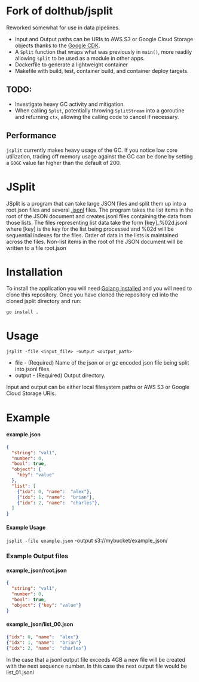 # Fork of dolthub/jsplit
Reworked somewhat for use in data pipelines.
- Input and Output paths can be URIs to AWS S3 or Google Cloud Storage objects thanks to the [Google CDK](https://gocloud.dev/howto/blob/).
- A `Split` function that wraps what was previously in `main()`, more readily allowing `split` to be used as a module in other apps.
- Dockerfile to generate a lightweight container
- Makefile with build, test, container build, and container deploy targets.

## TODO:
- Investigate heavy GC activity and mitigation. 
- When calling `Split`, potentially throwing `SplitStream` into a goroutine and returning `ctx`, allowing the calling code to cancel if necessary.

## Performance
`jsplit` currently makes heavy usage of the GC. If you notice low core utilization, trading off memory usage against the GC can be done by setting a `GOGC` value far higher than the default of 200. 
  
# JSplit

JSplit is a program that can take large JSON files and split them up into a root.json files and several
[.jsonl](https://jsonlines.org) files. The program takes the list items in the root of the JSON document
and creates jsonl files containing the data from those lists.  The files representing list data take the
form [key]_%02d.jsonl where [key] is the key for the list being processed and %02d will be sequential indexes
for the files. Order of data in the lists is maintained across the files. Non-list items in the root of the JSON
document will be written to a file root.json

# Installation

To install the application you will need [Golang installed](https://go.dev/doc/install) and you will need to clone
this repository.  Once you have cloned the repository cd into the cloned jsplit directory and run:

`go install .`

# Usage

`jsplit -file <input_file> -output <output_path>`

  * file - (Required) Name of the json or or gz encoded json file being split into jsonl files
  * output - (Required) Output directory. 

Input and output can be either local filesystem paths or AWS S3 or Google Cloud Storage URIs. 

# Example

#### example.json
```json
{
  "string": "val1",
  "number": 0,
  "bool": true,
  "object": {
    "key": "value"
  },
  "list": [
    {"idx": 0, "name":  "alex"},
    {"idx": 1, "name":  "brian"},
    {"idx": 2, "name":  "charles"},
  ]
}
```

#### Example Usage

`jsplit -file example.json` -output s3://mybucket/example_json/

### Example Output files

#### example\_json/root.json

```json
{
  "string": "val1",
  "number": 0,
  "bool": true,
  "object": {"key": "value"}
}
```

#### example\_json/list\_00.json

```json lines
{"idx": 0, "name":  "alex"}
{"idx": 1, "name":  "brian"}
{"idx": 2, "name":  "charles"}
```

In the case that a jsonl output file exceeds 4GB a new file will be created with the next sequence number. In this case
the next output file would be list\_01.jsonl
